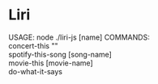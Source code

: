 # Liri

USAGE: node ./liri-js <command> [name]
COMMANDS:  
        concert-this "<artist-name>"  
        spotify-this-song [song-name]  
        movie-this [movie-name]  
        do-what-it-says  

